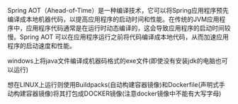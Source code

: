 Spring AOT（Ahead-of-Time）是一种编译技术，它可以将Spring应用程序预先编译成本地机器代码，以提高应用程序的启动时间和性能。在传统的JVM应用程序中，应用程序代码通常是在运行时动态编译的，这会导致应用程序的启动时间较慢。Spring AOT 可以在应用程序运行之前将代码编译成本地代码，从而加速应用程序的启动速度和性能。

windows上将java文件编译成机器码格式的exe文件(即使没有安装jdk的电脑也可以运行)

想在LINUX上运行则使用Buildpacks(自动构建容器镜像)和Dockerfile(声明式手动构建容器镜像)将其打包成DOCKER镜像(注意docker镜像中不能有大写字母)